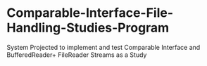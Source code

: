 # Comparable-Interface-File-Handling-Studies-Program
System Projected to implement and test Comparable Interface and BufferedReader+ FileReader Streams as a Study
